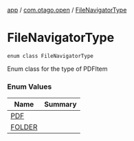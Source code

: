 [app](../../index.md) / [com.otago.open](../index.md) / [FileNavigatorType](./index.md)

# FileNavigatorType

`enum class FileNavigatorType`

Enum class for the type of PDFItem

### Enum Values

| Name | Summary |
|---|---|
| [PDF](-p-d-f.md) |  |
| [FOLDER](-f-o-l-d-e-r.md) |  |
